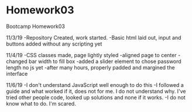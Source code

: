 # Homework03
Bootcamp Homework03

11/3/19
-Repository Created, work started.
-Basic html laid out, input and buttons added without any scripting yet

11/4/19
-CSS classes made, page lightly styled
-aligned page to center
-changed bar width to fill box
-added a slider element to chose password length no js yet
-after many hours, properly padded and margined the interface

11/6/19
-I don't understand JavaScript well enough to do this
-I followed a guide and what worked if it, does not for me. I do not understand why. I've tried other people code, looked up solutions and none if it works.
-I do not know what to do. I'm scared.